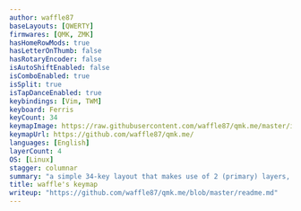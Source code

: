 ```yaml
---
author: waffle87
baseLayouts: [QWERTY]
firmwares: [QMK, ZMK]
hasHomeRowMods: true
hasLetterOnThumb: false
hasRotaryEncoder: false
isAutoShiftEnabled: false
isComboEnabled: true
isSplit: true
isTapDanceEnabled: true
keybindings: [Vim, TWM]
keyboard: Ferris
keyCount: 34
keymapImage: https://raw.githubusercontent.com/waffle87/qmk.me/master/img/layout.svg
keymapUrl: https://github.com/waffle87/qmk.me/
languages: [English]
layerCount: 4
OS: [Linux]
stagger: columnar
summary: "a simple 34-key layout that makes use of 2 (primary) layers, home-row mods, & combos for many symbols."
title: waffle's keymap
writeup: "https://github.com/waffle87/qmk.me/blob/master/readme.md"
---
```

